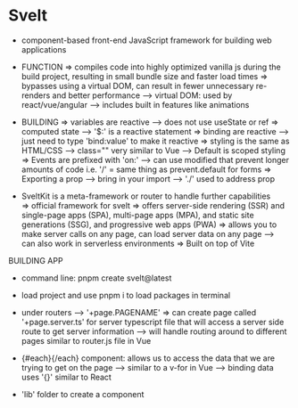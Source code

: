 # Svelt

- component-based front-end JavaScript framework for building web applications 
- FUNCTION
  => compiles code into highly optimized vanilla js during the build project, resulting in small bundle size and faster load times
  => bypasses using a virtual DOM, can result in fewer unnecessary re-renders and better performance 
    --> virtual DOM: used by react/vue/angular 
    --> includes built in features like animations 

- BUILDING
  => variables are reactive
    --> does not use useState or ref
  => computed state
    --> '$:' is a reactive statement 
  => binding are reactive 
    --> just need to type 'bind:value' to make it reactive 
  => styling is the same as HTML/CSS
    --> class="" very similar to Vue
    --> Default is scoped styling 
  => Events are prefixed with 'on:'
    --> can use modified that prevent longer amounts of code i.e. '/' = same thing as prevent.default for forms
  => Exporting a prop
    --> bring in your import 
    --> './' used to address prop 

- SveltKit is a meta-framework or router to handle further capabilities   
  => official framework for svelt 
  => offers server-side rendering (SSR) and single-page apps (SPA), multi-page apps (MPA), and static site generations (SSG), and progressive web apps (PWA)
  => allows you to make server calls on any page, can load server data on any page
    --> can also work in serverless environments 
  => Built on top of Vite



BUILDING APP
- command line: pnpm create svelt@latest 
- load project and use pnpm i to load packages in terminal 

- under routers
  --> '+page.PAGENAME'
    => can create page called '+page.server.ts' for server typescript file that will access a server side route to get server information 
  --> will handle routing around to different pages similar to router.js file in Vue 


- {#each}{/each} component: allows us to access the data that we are trying to get on the page
  --> similar to a v-for in Vue
  --> binding data uses '{}' similar to React

- 'lib' folder to create a component 



